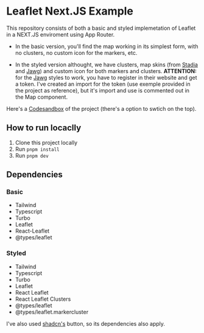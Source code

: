 # Leaflet Next.JS Example

This repository consists of both a basic and styled implemetation of Leaflet in a NEXT.JS enviroment using App Router.

- In the basic version, you'll find the map working in its simplest form, with no clusters, no custom icon for the markers, etc.

- In the styled version althought, we have clusters, map skins (from [Stadia](https://stadiamaps.com/) and [Jawg](https://www.jawg.io/)) and custom icon for both markers and clusters.
**ATTENTION:** for the [Jawg](https://www.jawg.io/) styles to work, you have to register in their website and get a token. I've created an import for the token (use exemple provided in the project as reference), but it's import and use is commented out in the Map component.

Here's a [Codesandbox](https://codesandbox.io/p/github/gabriel-m-pereira/leaftlet-nextjs-example/main) of the project (there's a option to swtich on the top).

## How to run locaclly

1. Clone this project locally
2. Run `pnpm install`
3. Run `pnpm dev`

## Dependencies

### **Basic**

- Tailwind
- Typescript
- Turbo
- Leaflet
- React-Leaflet
- @types/leaflet



### **Styled**

- Tailwind
- Typescript
- Turbo
- Leaflet
- React Leaflet
- React Leaflet Clusters
- @types/leaflet
- @types/leaflet.markercluster

I've also used [shadcn's](https://ui.shadcn.com/) button, so its dependencies also apply.

